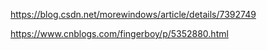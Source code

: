https://blog.csdn.net/morewindows/article/details/7392749

https://www.cnblogs.com/fingerboy/p/5352880.html
